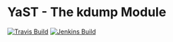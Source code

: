 # YaST - The kdump Module #

[![Travis Build](https://travis-ci.org/yast/yast-kdump.svg?branch=master)](https://travis-ci.org/yast/yast-kdump)
[![Jenkins Build](http://img.shields.io/jenkins/s/https/ci.opensuse.org/yast-kdump-master.svg)](https://ci.opensuse.org/view/Yast/job/yast-kdump-master/)

